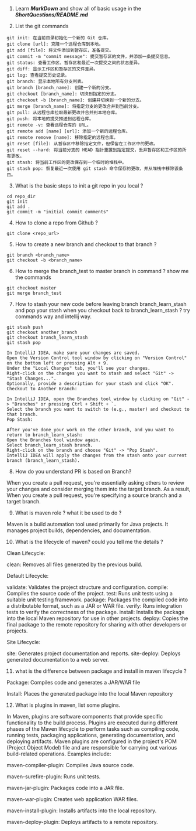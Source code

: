 1. Learn **_MarkDown_** and show all of basic usage in the **_ShortQuestions/README.md_**

2. List the git commands

```
git init: 在当前目录初始化一个新的 Git 仓库。
git clone [url]: 克隆一个远程仓库到本地。
git add [file]: 将文件添加到暂存区，准备提交。
git commit -m "commit message": 提交暂存区的文件，并添加一条提交信息。
git status: 查看工作区、暂存区和最近一次提交之间的状态差异。
git diff: 显示工作区和暂存区的文件差异。
git log: 查看提交历史记录。
git branch: 显示本地所有分支列表。
git branch [branch_name]: 创建一个新的分支。
git checkout [branch_name]: 切换到指定的分支。
git checkout -b [branch_name]: 创建并切换到一个新的分支。
git merge [branch_name]: 将指定分支的更改合并到当前分支。
git pull: 从远程仓库拉取最新更改并合并到本地仓库。
git push: 将本地的提交推送到远程仓库。
git remote -v: 查看远程仓库的 URL。
git remote add [name] [url]: 添加一个新的远程仓库。
git remote remove [name]: 移除指定的远程仓库。
git reset [file]: 从暂存区中移除指定文件，但保留在工作区中的更改。
git reset --hard: 将当前分支的 HEAD 指针重置到指定提交，丢弃暂存区和工作区的所有更改。
git stash: 将当前工作区的更改保存到一个临时的堆栈中。
git stash pop: 恢复最近一次使用 git stash 命令保存的更改，并从堆栈中移除该条目。
```

3. What is the basic steps to init a git repo in you local ?

```
cd repo_dir
git init
git add .
git commit -m "initial commit comments"
```

4. How to clone a repo from Github ?

```
git clone <repo_url>
```

5. How to create a new branch and checkout to that branch ?

```
git branch <branch_name>
git checkout -b <branch_name>
```

6. How to merge the branch_test to master branch in command ? show me the commands

```
git checkout master
git merge branch_test
```

7. How to stash your new code before leaving branch branch_learn_stash and pop your stash when you
   checkout back to branch_learn_stash ? try commands way and intellij way.

```
git stash push
git checkout another_branch
git checkout branch_learn_stash
git stash pop
```

```
In IntelliJ IDEA, make sure your changes are saved.
Open the Version Control tool window by clicking on "Version Control" on the bottom left or pressing Alt + 9.
Under the "Local Changes" tab, you'll see your changes.
Right-click on the changes you want to stash and select "Git" -> "Stash Changes...".
Optionally, provide a description for your stash and click "OK".
Checkout to Another Branch:

In IntelliJ IDEA, open the Branches tool window by clicking on "Git" -> "Branches" or pressing Ctrl + Shift + `.
Select the branch you want to switch to (e.g., master) and checkout to that branch.
Pop Stash:

After you've done your work on the other branch, and you want to return to branch_learn_stash:
Open the Branches tool window again.
Select branch_learn_stash branch.
Right-click on the branch and choose "Git" -> "Pop Stash".
IntelliJ IDEA will apply the changes from the stash onto your current branch (branch_learn_stash).
```

8. How do you understand PR is based on Branch?

When you create a pull request, you're essentially asking others to review your changes and consider merging them into the target branch. 
As a result, When you create a pull request, you're specifying a source branch and a target branch.

9. What is maven role ? what it be used to do ?

Maven is a build automation tool used primarily for Java projects. It manages project builds, dependencies, and documentation.

10. What is the lifecycle of maven? could you tell me the details ?

Clean Lifecycle:

clean: Removes all files generated by the previous build.

Default Lifecycle:

validate: Validates the project structure and configuration.
compile: Compiles the source code of the project.
test: Runs unit tests using a suitable unit testing framework.
package: Packages the compiled code into a distributable format, such as a JAR or WAR file.
verify: Runs integration tests to verify the correctness of the package.
install: Installs the package into the local Maven repository for use in other projects.
deploy: Copies the final package to the remote repository for sharing with other developers or projects.

Site Lifecycle:

site: Generates project documentation and reports.
site-deploy: Deploys generated documentation to a web server.

11. what is the difference between package and install in maven lifecycle ?

Package: Compiles code and generates a JAR/WAR file

Install: Places the generated package into the local Maven repository

12. What is plugins in maven, list some plugins.

In Maven, plugins are software components that provide specific functionality to the build process. 
Plugins are executed during different phases of the Maven lifecycle to perform tasks such as compiling code, running tests, packaging applications, generating documentation, and deploying artifacts. 
Maven plugins are configured in the project's POM (Project Object Model) file and are responsible for carrying out various build-related operations. Examples include:

maven-compiler-plugin: Compiles Java source code.

maven-surefire-plugin: Runs unit tests.

maven-jar-plugin: Packages code into a JAR file.

maven-war-plugin: Creates web application WAR files.

maven-install-plugin: Installs artifacts into the local repository.

maven-deploy-plugin: Deploys artifacts to a remote repository.
